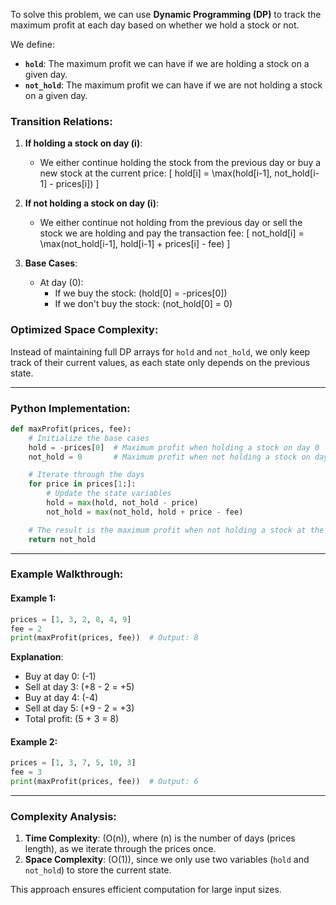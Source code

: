 To solve this problem, we can use **Dynamic Programming (DP)** to track the maximum profit at each day based on whether we hold a stock or not.

We define:
- **`hold`**: The maximum profit we can have if we are holding a stock on a given day.
- **`not_hold`**: The maximum profit we can have if we are not holding a stock on a given day.

### Transition Relations:
1. **If holding a stock on day \(i\)**:
   - We either continue holding the stock from the previous day or buy a new stock at the current price:
     \[
     hold[i] = \max(hold[i-1], not\_hold[i-1] - prices[i])
     \]

2. **If not holding a stock on day \(i\)**:
   - We either continue not holding from the previous day or sell the stock we are holding and pay the transaction fee:
     \[
     not\_hold[i] = \max(not\_hold[i-1], hold[i-1] + prices[i] - fee)
     \]

3. **Base Cases**:
   - At day \(0\):
     - If we buy the stock: \(hold[0] = -prices[0]\)
     - If we don't buy the stock: \(not\_hold[0] = 0\)

### Optimized Space Complexity:
Instead of maintaining full DP arrays for `hold` and `not_hold`, we only keep track of their current values, as each state only depends on the previous state.

---

### Python Implementation:
```python
def maxProfit(prices, fee):
    # Initialize the base cases
    hold = -prices[0]  # Maximum profit when holding a stock on day 0
    not_hold = 0       # Maximum profit when not holding a stock on day 0

    # Iterate through the days
    for price in prices[1:]:
        # Update the state variables
        hold = max(hold, not_hold - price)
        not_hold = max(not_hold, hold + price - fee)

    # The result is the maximum profit when not holding a stock at the end
    return not_hold
```

---

### Example Walkthrough:
#### Example 1:
```python
prices = [1, 3, 2, 8, 4, 9]
fee = 2
print(maxProfit(prices, fee))  # Output: 8
```

**Explanation**:
- Buy at day 0: \(-1\)
- Sell at day 3: \(+8 - 2 = +5\)
- Buy at day 4: \(-4\)
- Sell at day 5: \(+9 - 2 = +3\)
- Total profit: \(5 + 3 = 8\)

#### Example 2:
```python
prices = [1, 3, 7, 5, 10, 3]
fee = 3
print(maxProfit(prices, fee))  # Output: 6
```

---

### Complexity Analysis:
1. **Time Complexity**: \(O(n)\), where \(n\) is the number of days (prices length), as we iterate through the prices once.
2. **Space Complexity**: \(O(1)\), since we only use two variables (`hold` and `not_hold`) to store the current state.

This approach ensures efficient computation for large input sizes.
